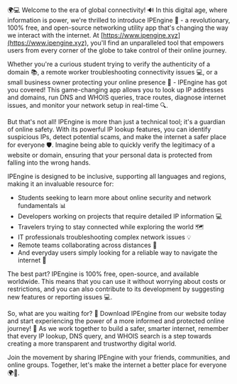 🌍💻 Welcome to the era of global connectivity! 🔊 In this digital age, where information is power, we're thrilled to introduce IPEngine 🚀 - a revolutionary, 100% free, and open-source networking utility app that's changing the way we interact with the internet. At [https://www.ipengine.xyz](https://www.ipengine.xyz), you'll find an unparalleled tool that empowers users from every corner of the globe to take control of their online journey.

Whether you're a curious student trying to verify the authenticity of a domain 📚, a remote worker troubleshooting connectivity issues 💻, or a small business owner protecting your online presence 🏢 - IPEngine has got you covered! This game-changing app allows you to look up IP addresses and domains, run DNS and WHOIS queries, trace routes, diagnose internet issues, and monitor your network setup in real-time 🔍.

But that's not all! IPEngine is more than just a technical tool; it's a guardian of online safety. With its powerful IP lookup features, you can identify suspicious IPs, detect potential scams, and make the internet a safer place for everyone 🛡️. Imagine being able to quickly verify the legitimacy of a website or domain, ensuring that your personal data is protected from falling into the wrong hands.

IPEngine is designed to be inclusive, supporting all languages and regions, making it an invaluable resource for:

* Students seeking to learn more about online security and network fundamentals 📊
* Developers working on projects that require detailed IP information 💻
* Travelers trying to stay connected while exploring the world 🗺️
* IT professionals troubleshooting complex network issues 💡
* Remote teams collaborating across distances 🔴
* And everyday users simply looking for a reliable way to navigate the internet 📱

The best part? IPEngine is 100% free, open-source, and available worldwide. This means that you can use it without worrying about costs or restrictions, and you can also contribute to its development by suggesting new features or reporting issues 💻.

So, what are you waiting for? 🔴 Download IPEngine from our website today and start experiencing the power of a more informed and protected online journey! 🚀 As we work together to build a safer, smarter internet, remember that every IP lookup, DNS query, and WHOIS search is a step towards creating a more transparent and trustworthy digital world.

Join the movement by sharing IPEngine with your friends, communities, and online groups. Together, let's make the internet a better place for everyone 🌍💖.